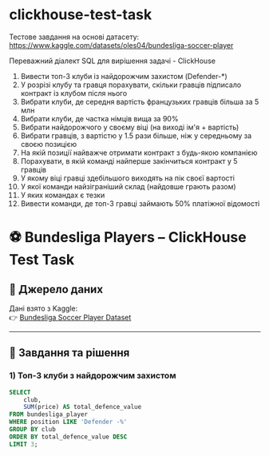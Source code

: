 # clickhouse-test-task
Тестове завдання на основі датасету:  https://www.kaggle.com/datasets/oles04/bundesliga-soccer-player

Переважний діалект SQL для вирішення задачі - ClickHouse

1) Вивести топ-3 клуби із найдорожчим захистом (Defender-*)
2) У розрізі клубу та гравця порахувати, скільки гравців підписало контракт із клубом після нього
3) Вибрати клуби, де середня вартість французьких гравців більша за 5 млн
4) Вибрати клуби, де частка німців вища за 90%
5) Вибрати найдорожчого у своєму віці (на виході ім'я + вартість)
6) Вибрати гравців, з вартістю у 1.5 рази більше, ніж у середньому за своєю позицією
7) На якій позиції найважче отримати контракт з будь-якою компанією
8) Порахувати, в якій команді найперше закінчиться контракт у 5 гравців
9) У якому віці гравці здебільшого виходять на пік своєї вартості
10) У якої команди найзіграніший склад (найдовше грають разом)
11) У яких командах є тезки
12) Вивести команди, де топ-3 гравці займають 50% платіжної відомості


# ⚽ Bundesliga Players – ClickHouse Test Task

## 📌 Джерело даних
Дані взято з Kaggle:  
👉 [Bundesliga Soccer Player Dataset](https://www.kaggle.com/datasets/oles04/bundesliga-soccer-player)

---

## 🔎 Завдання та рішення

### 1) Топ-3 клуби з найдорожчим захистом
```sql
SELECT 
    club,
    SUM(price) AS total_defence_value
FROM bundesliga_player
WHERE position LIKE 'Defender -%'
GROUP BY club
ORDER BY total_defence_value DESC
LIMIT 3;
